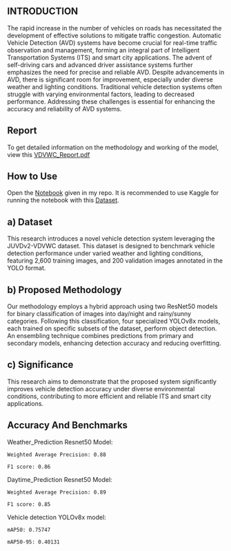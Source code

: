 ## INTRODUCTION
The rapid increase in the number of vehicles on roads has necessitated the development of effective solutions to mitigate traffic congestion. Automatic Vehicle Detection (AVD) systems have become crucial for real-time traffic observation and management, forming an integral part of Intelligent Transportation Systems (ITS) and smart city applications. The advent of self-driving cars and advanced driver assistance systems further emphasizes the need for precise and reliable AVD.
Despite advancements in AVD, there is significant room for improvement, especially under diverse weather and lighting conditions. Traditional vehicle detection systems often struggle with varying environmental factors, leading to decreased performance. Addressing these challenges is essential for enhancing the accuracy and reliability of AVD systems.
## Report
To get detailed information on the methodology and working of the model, view this [VDVWC_Report.pdf](https://github.com/user-attachments/files/16440708/VDVWC_Report.pdf)
## How to Use
Open the [Notebook](https://github.com/ArkaDutta-Maker/ICDEC-Challenge-2024/blob/main/icdec.ipynb) given in my repo. 
It is recommended to use Kaggle for running the notebook with this [Dataset](https://www.kaggle.com/datasets/arkadutta06/yolo-dataset/data).

## a) Dataset
This research introduces a novel vehicle detection system leveraging the JUVDv2-VDVWC dataset. This dataset is designed to benchmark vehicle detection performance under varied weather and lighting conditions, featuring 2,600 training images, and 200 validation images annotated in the YOLO format.

## b) Proposed Methodology
Our methodology employs a hybrid approach using two ResNet50 models for binary classification of images into day/night and rainy/sunny categories. Following this classification, four specialized YOLOv8x models, each trained on specific subsets of the dataset, perform object detection. An ensembling technique combines predictions from primary and secondary models, enhancing detection accuracy and reducing overfitting.

## c) Significance
This research aims to demonstrate that the proposed system significantly improves vehicle detection accuracy under diverse environmental conditions, contributing to more efficient and reliable ITS and smart city applications.

## Accuracy And Benchmarks

Weather_Prediction Resnet50 Model:

	Weighted Average Precision: 0.88
  
  	F1 score: 0.86

Daytime_Prediction Resnet50 Model:

  	Weighted Average Precision: 0.89
  
  	F1 score: 0.85

Vehicle detection YOLOv8x model:

  	mAP50: 0.75747
  
  	mAP50-95: 0.40131
